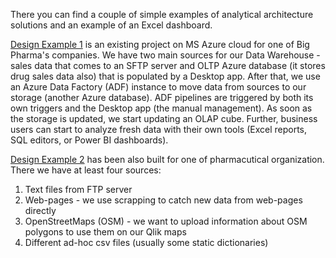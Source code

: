 There you can find a couple of simple examples of analytical architecture solutions and an example of an Excel dashboard.

[Design Example 1](Module1/Analytical%20Solution%20Designs/Design%20Example%201.png) is an existing project on MS Azure cloud for one of Big Pharma's companies. We have two main sources for our Data Warehouse - sales data that comes to an SFTP server and OLTP Azure database (it stores drug sales data also) that is populated by a Desktop app. After that, we use an Azure Data Factory (ADF) instance to move data from sources to our storage (another Azure database). ADF pipelines are triggered by both its own triggers and the Desktop app (the manual management). As soon as the storage is updated, we start updating an OLAP cube. Further, business users can start to analyze fresh data with their own tools (Excel reports, SQL editors, or Power BI dashboards).

[Design Example 2](Module1/Analytical%20Solution%20Designs/Design%20Example%202.png) has been also built for one of pharmacutical organization. There we have at least four sources:

1. Text files from FTP server
2. Web-pages - we use scrapping to catch new data from web-pages directly
3. OpenStreetMaps (OSM) - we want to upload information about OSM polygons to use them on our Qlik maps
4. Different ad-hoc csv files (usually some static dictionaries)